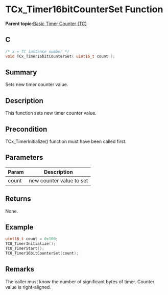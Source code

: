 # TCx\_Timer16bitCounterSet Function

**Parent topic:**[Basic Timer Counter \(TC\)](GUID-D805E0EA-6923-41A3-A27E-5A159783D12C.md)

## C

```c
/* x = TC instance number */
void TCx_Timer16bitCounterSet( uint16_t count );
```

## Summary

Sets new timer counter value.

## Description

This function sets new timer counter value.

## Precondition

TCx\_TimerInitialize\(\) function must have been called first.

## Parameters

|Param|Description|
|-----|-----------|
|count|new counter value to set|

## Returns

None.

## Example

```c
uint16_t count = 0x100;
TC0_TimerInitialize();
TC0_TimerStart();
TC0_Timer16bitCounterSet(count);
```

## Remarks

The caller must know the number of significant bytes of timer. Counter value is right-aligned.

